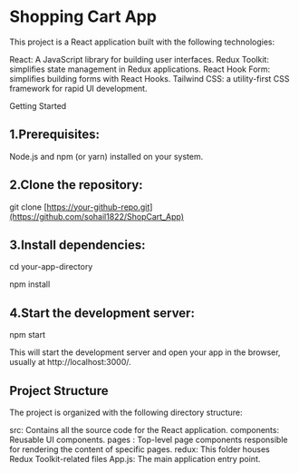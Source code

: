 # Shopping Cart App

This project is a React application built with the following technologies:


React: A JavaScript library for building user interfaces.
Redux Toolkit: simplifies state management in Redux applications.
React Hook Form: simplifies building forms with React Hooks.
Tailwind CSS: a utility-first CSS framework for rapid UI development.


Getting Started

##  1.Prerequisites:
Node.js and npm (or yarn) installed on your system.

## 2.Clone the repository:
git clone [https://your-github-repo.git](https://github.com/sohail1822/ShopCart_App)

## 3.Install dependencies:
cd your-app-directory

npm install

## 4.Start the development server:
npm start

This will start the development server and open your app in the browser, usually at http://localhost:3000/.

## Project Structure
The project is organized with the following directory structure:

src: Contains all the source code for the React application.
components: Reusable UI components.
pages : Top-level page components responsible for rendering the content of specific pages. 
redux: This folder houses Redux Toolkit-related files
App.js: The main application entry point.

